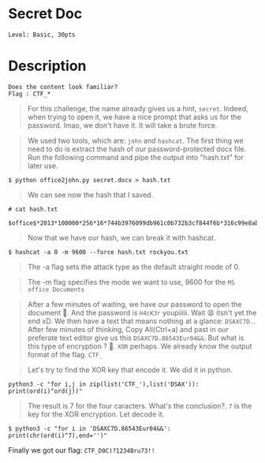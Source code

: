 # Secret Doc
```
Level: Basic, 30pts
```
# Description
```
Does the content look familiar?
Flag : CTF_*
```

>For this challenge, the name already gives us a hint, `secret`. 
>Indeed, when trying to open it, we have a nice prompt that asks us for the password.
>lmao, we don't have it. It will take a brute force.

>We used two tools, which are: `john` and `hashcat`.
>The first thing we need to do is extract the hash of our password-protected docx file.
>Run the following command and pipe the output into "hash.txt" for later use.

`$ python office2john.py secret.docx > hash.txt`

>We can see now the hash that I saved.

`# cat hash.txt`
```
$office$*2013*100000*256*16*744b3976099db961c0b732b3cf844f6b*316c99e8ab8e5b972714d9e8f289f808*09b4dcc218db1d0590a9609ffeb3d1e08bcc10dca254a958b40b018d07ac5670
```

>Now that we have our hash, we can break it with hashcat.

`$ hashcat -a 0 -m 9600 --force hash.txt rockyou.txt`
>The -a flag sets the attack type as the default straight mode of 0.


>The -m flag specifies the mode we want to use, 9600 for the `MS office Documents`

>After a few minutes of waiting, we have our password to open the document 🥳. And the password is `H4cK3r` youpiiiii. 
>Wait 😩 itsn't yet the end xD. We then have a text that means nothing at a glance: `DSAXC7D.`. After few minutes of thinking, Copy All(Ctrl+a) and past in our preferate text editor give us this `DSAXC7D.86543Eur04&&`. 
>But what is this type of encryption ? 🤔. `XOR` perhaps. We already know the output format of the flag. `CTF_`

>Let's try to find the XOR key that encode it. We did it in python.

`python3 -c "for i,j in zip(list('CTF_'),list('DSAX')): print(ord(i)^ord(j))"`
>The result is 7 for the four caracters. What's the conclusion?. `7` is the key for the XOR encryption.
>Let decode it.

`$ python3 -c "for i in 'DSAXC7D.86543Eur04&&': print(chr(ord(i)^7),end='')"`

Finally we got our flag: ```CTF_D0C)?1234Bru73!!```
